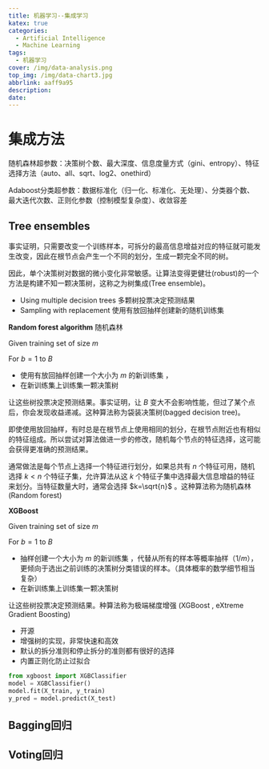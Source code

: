 ```yaml
---
title: 机器学习--集成学习
katex: true
categories:
  - Artificial Intelligence
  - Machine Learning
tags:
  - 机器学习
cover: /img/data-analysis.png
top_img: /img/data-chart3.jpg
abbrlink: aaff9a95
description:
date:
---
```




# 集成方法

随机森林超参数：决策树个数、最大深度、信息度量方式（gini、entropy）、特征选择方法（auto、all、sqrt、log2、onethird）

Adaboost分类超参数：数据标准化（归一化、标准化、无处理）、分类器个数、最大迭代次数、正则化参数（控制模型复杂度）、收敛容差

## Tree ensembles

事实证明，只需要改变一个训练样本，可拆分的最高信息增益对应的特征就可能发生改变，因此在根节点会产生一个不同的划分，生成一颗完全不同的树。

因此，单个决策树对数据的微小变化非常敏感。让算法变得更健壮(robust)的一个方法是构建不知一颗决策树，这称之为树集成(Tree ensemble)。

- Using multiple decision trees 多颗树投票决定预测结果
- Sampling with replacement 使用有放回抽样创建新的随机训练集

**Random forest algorithm** 随机森林

Given training set of size $m$

For $b=1$ to $B$

- 使用有放回抽样创建一个大小为 $m$ 的新训练集 ，
- 在新训练集上训练集一颗决策树

让这些树投票决定预测结果。事实证明，让 $B$ 变大不会影响性能，但过了某个点后，你会发现收益递减。这种算法称为袋装决策树(bagged decision tree)。

即使使用放回抽样，有时总是在根节点上使用相同的划分，在根节点附近也有相似的特征组成。所以尝试对算法做进一步的修改，随机每个节点的特征选择，这可能会获得更准确的预测结果。

通常做法是每个节点上选择一个特征进行划分，如果总共有 $n$ 个特征可用，随机选择 $k<n$ 个特征子集，允许算法从这 $k$ 个特征子集中选择最大信息增益的特征来划分。当特征数量大时，通常会选择 $k=\sqrt{n}$ 。这种算法称为随机森林(Random forest)

**XGBoost**

Given training set of size $m$

For $b=1$ to $B$

- 抽样创建一个大小为 $m$ 的新训练集 ，代替从所有的样本等概率抽样（$1/m$），更倾向于选出之前训练的决策树分类错误的样本。（具体概率的数学细节相当复杂）
- 在新训练集上训练集一颗决策树

让这些树投票决定预测结果。种算法称为极端梯度增强 (XGBoost , eXtreme Gradient Boosting)

- 开源
- 增强树的实现，非常快速和高效
- 默认的拆分准则和停止拆分的准则都有很好的选择
- 内置正则化防止过拟合

```python
from xgboost import XGBClassifier 
model = XGBClassifier()
model.fit(X_train, y_train) 
y_pred = model.predict(X_test)
```

## Bagging回归

## Voting回归